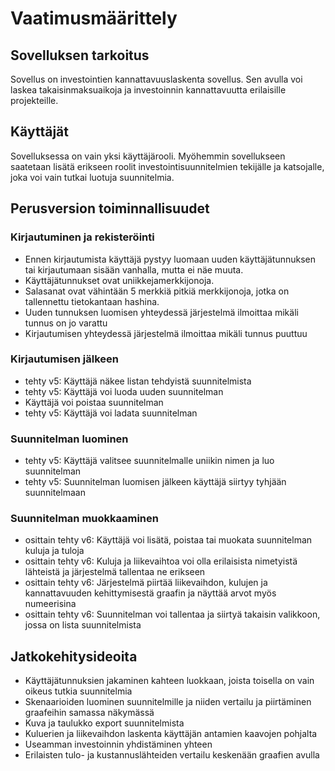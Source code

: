 # Vaatimusmäärittely

## Sovelluksen tarkoitus
Sovellus on investointien kannattavuuslaskenta sovellus. Sen avulla voi laskea takaisinmaksuaikoja ja investoinnin kannattavuutta erilaisille projekteille.

## Käyttäjät
Sovelluksessa on vain yksi käyttäjärooli. Myöhemmin sovellukseen saatetaan lisätä erikseen roolit investointisuunnitelmien tekijälle ja katsojalle, joka voi vain tutkai luotuja suunnitelmia.

## Perusversion toiminnallisuudet
### Kirjautuminen ja rekisteröinti
* Ennen kirjautumista käyttäjä pystyy luomaan uuden käyttäjätunnuksen tai kirjautumaan sisään vanhalla, mutta ei näe muuta.
* Käyttäjätunnukset ovat uniikkejamerkkijonoja.
* Salasanat ovat vähintään 5 merkkiä pitkiä merkkijonoja, jotka on tallennettu tietokantaan hashina.
* Uuden tunnuksen luomisen yhteydessä järjestelmä ilmoittaa mikäli tunnus on jo varattu
* Kirjautumisen yhteydessä järjestelmä ilmoittaa mikäli tunnus puuttuu

### Kirjautumisen jälkeen
* tehty v5: Käyttäjä näkee listan tehdyistä suunnitelmista
* tehty v5: Käyttäjä voi luoda uuden suunnitelman
* Käyttäjä voi poistaa suunnitelman
* tehty v5: Käyttäjä voi ladata suunnitelman

### Suunnitelman luominen
* tehty v5: Käyttäjä valitsee suunnitelmalle uniikin nimen ja luo suunnitelman
* tehty v5: Suunnitelman luomisen jälkeen käyttäjä siirtyy tyhjään suunnitelmaan

### Suunnitelman muokkaaminen
* osittain tehty v6: Käyttäjä voi lisätä, poistaa tai muokata suunnitelman kuluja ja tuloja
* osittain tehty v6: Kuluja ja liikevaihtoa voi olla erilaisista nimetyistä lähteistä ja järjestelmä tallentaa ne erikseen
* osittain tehty v6: Järjestelmä piirtää liikevaihdon, kulujen ja kannattavuuden kehittymisestä graafin ja näyttää arvot myös numeerisina
* osittain tehty v6: Suunnitelman voi tallentaa ja siirtyä takaisin valikkoon, jossa on lista suunnitelmista

## Jatkokehitysideoita
* Käyttäjätunnuksien jakaminen kahteen luokkaan, joista toisella on vain oikeus tutkia suunnitelmia
* Skenaarioiden luominen suunnitelmille ja niiden vertailu ja piirtäminen graafeihin samassa näkymässä
* Kuva ja taulukko export suunnitelmista
* Kuluerien ja liikevaihdon laskenta käyttäjän antamien kaavojen pohjalta
* Useamman investoinnin yhdistäminen yhteen
* Erilaisten tulo- ja kustannuslähteiden vertailu keskenään graafien avulla